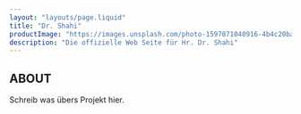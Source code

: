 ```yaml
---
layout: "layouts/page.liquid"
title: "Dr. Shahi"
productImage: "https://images.unsplash.com/photo-1597871040916-4b4c20ba08dd?ixlib=rb-4.0.3&ixid=M3wxMjA3fDB8MHxwaG90by1wYWdlfHx8fGVufDB8fHx8fA%3D%3D&auto=format&fit=crop&w=774&q=80"
description: "Die offizielle Web Seite für Hr. Dr. Shahi"
---
```


## ABOUT

Schreib was übers Projekt hier.